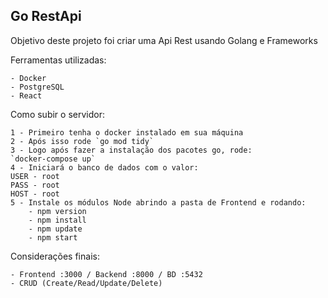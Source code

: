 ## Go RestApi

Objetivo deste projeto foi criar uma Api Rest usando Golang e Frameworks

Ferramentas utilizadas:

    - Docker
    - PostgreSQL
    - React

Como subir o servidor:

    1 - Primeiro tenha o docker instalado em sua máquina
    2 - Após isso rode `go mod tidy`
    3 - Logo após fazer a instalação dos pacotes go, rode:
    `docker-compose up`
    4 - Iniciará o banco de dados com o valor:
    USER - root
    PASS - root
    HOST - root
    5 - Instale os módulos Node abrindo a pasta de Frontend e rodando:
        - npm version
        - npm install
        - npm update
        - npm start 

Considerações finais:

    - Frontend :3000 / Backend :8000 / BD :5432
    - CRUD (Create/Read/Update/Delete)

